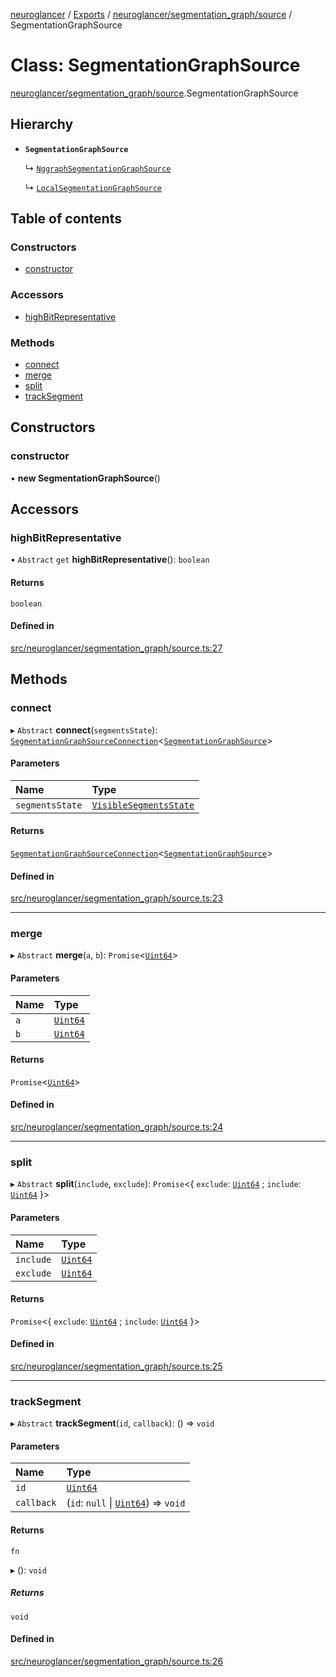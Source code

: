 [neuroglancer](../README.md) / [Exports](../modules.md) / [neuroglancer/segmentation\_graph/source](../modules/neuroglancer_segmentation_graph_source.md) / SegmentationGraphSource

# Class: SegmentationGraphSource

[neuroglancer/segmentation_graph/source](../modules/neuroglancer_segmentation_graph_source.md).SegmentationGraphSource

## Hierarchy

- **`SegmentationGraphSource`**

  ↳ [`NggraphSegmentationGraphSource`](neuroglancer_datasource_nggraph_frontend.NggraphSegmentationGraphSource.md)

  ↳ [`LocalSegmentationGraphSource`](neuroglancer_segmentation_graph_local.LocalSegmentationGraphSource.md)

## Table of contents

### Constructors

- [constructor](neuroglancer_segmentation_graph_source.SegmentationGraphSource.md#constructor)

### Accessors

- [highBitRepresentative](neuroglancer_segmentation_graph_source.SegmentationGraphSource.md#highbitrepresentative)

### Methods

- [connect](neuroglancer_segmentation_graph_source.SegmentationGraphSource.md#connect)
- [merge](neuroglancer_segmentation_graph_source.SegmentationGraphSource.md#merge)
- [split](neuroglancer_segmentation_graph_source.SegmentationGraphSource.md#split)
- [trackSegment](neuroglancer_segmentation_graph_source.SegmentationGraphSource.md#tracksegment)

## Constructors

### constructor

• **new SegmentationGraphSource**()

## Accessors

### highBitRepresentative

• `Abstract` `get` **highBitRepresentative**(): `boolean`

#### Returns

`boolean`

#### Defined in

[src/neuroglancer/segmentation_graph/source.ts:27](https://github.com/ActiveBrainAtlas2/neuroglancer/blob/034b457d/src/neuroglancer/segmentation_graph/source.ts#L27)

## Methods

### connect

▸ `Abstract` **connect**(`segmentsState`): [`SegmentationGraphSourceConnection`](neuroglancer_segmentation_graph_source.SegmentationGraphSourceConnection.md)<[`SegmentationGraphSource`](neuroglancer_segmentation_graph_source.SegmentationGraphSource.md)\>

#### Parameters

| Name | Type |
| :------ | :------ |
| `segmentsState` | [`VisibleSegmentsState`](../interfaces/neuroglancer_segmentation_display_state_base.VisibleSegmentsState.md) |

#### Returns

[`SegmentationGraphSourceConnection`](neuroglancer_segmentation_graph_source.SegmentationGraphSourceConnection.md)<[`SegmentationGraphSource`](neuroglancer_segmentation_graph_source.SegmentationGraphSource.md)\>

#### Defined in

[src/neuroglancer/segmentation_graph/source.ts:23](https://github.com/ActiveBrainAtlas2/neuroglancer/blob/034b457d/src/neuroglancer/segmentation_graph/source.ts#L23)

___

### merge

▸ `Abstract` **merge**(`a`, `b`): `Promise`<[`Uint64`](neuroglancer_util_uint64.Uint64.md)\>

#### Parameters

| Name | Type |
| :------ | :------ |
| `a` | [`Uint64`](neuroglancer_util_uint64.Uint64.md) |
| `b` | [`Uint64`](neuroglancer_util_uint64.Uint64.md) |

#### Returns

`Promise`<[`Uint64`](neuroglancer_util_uint64.Uint64.md)\>

#### Defined in

[src/neuroglancer/segmentation_graph/source.ts:24](https://github.com/ActiveBrainAtlas2/neuroglancer/blob/034b457d/src/neuroglancer/segmentation_graph/source.ts#L24)

___

### split

▸ `Abstract` **split**(`include`, `exclude`): `Promise`<{ `exclude`: [`Uint64`](neuroglancer_util_uint64.Uint64.md) ; `include`: [`Uint64`](neuroglancer_util_uint64.Uint64.md)  }\>

#### Parameters

| Name | Type |
| :------ | :------ |
| `include` | [`Uint64`](neuroglancer_util_uint64.Uint64.md) |
| `exclude` | [`Uint64`](neuroglancer_util_uint64.Uint64.md) |

#### Returns

`Promise`<{ `exclude`: [`Uint64`](neuroglancer_util_uint64.Uint64.md) ; `include`: [`Uint64`](neuroglancer_util_uint64.Uint64.md)  }\>

#### Defined in

[src/neuroglancer/segmentation_graph/source.ts:25](https://github.com/ActiveBrainAtlas2/neuroglancer/blob/034b457d/src/neuroglancer/segmentation_graph/source.ts#L25)

___

### trackSegment

▸ `Abstract` **trackSegment**(`id`, `callback`): () => `void`

#### Parameters

| Name | Type |
| :------ | :------ |
| `id` | [`Uint64`](neuroglancer_util_uint64.Uint64.md) |
| `callback` | (`id`: ``null`` \| [`Uint64`](neuroglancer_util_uint64.Uint64.md)) => `void` |

#### Returns

`fn`

▸ (): `void`

##### Returns

`void`

#### Defined in

[src/neuroglancer/segmentation_graph/source.ts:26](https://github.com/ActiveBrainAtlas2/neuroglancer/blob/034b457d/src/neuroglancer/segmentation_graph/source.ts#L26)
